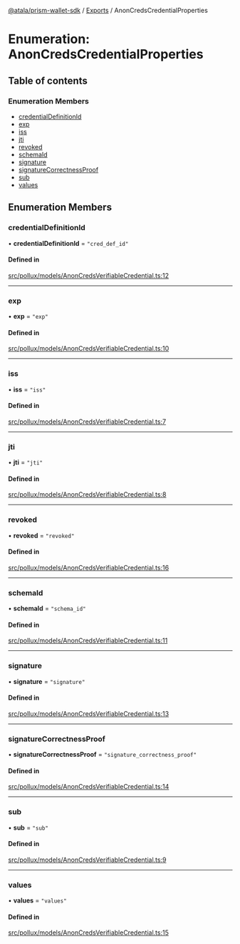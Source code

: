 [@atala/prism-wallet-sdk](../README.md) / [Exports](../modules.md) / AnonCredsCredentialProperties

# Enumeration: AnonCredsCredentialProperties

## Table of contents

### Enumeration Members

- [credentialDefinitionId](AnonCredsCredentialProperties.md#credentialdefinitionid)
- [exp](AnonCredsCredentialProperties.md#exp)
- [iss](AnonCredsCredentialProperties.md#iss)
- [jti](AnonCredsCredentialProperties.md#jti)
- [revoked](AnonCredsCredentialProperties.md#revoked)
- [schemaId](AnonCredsCredentialProperties.md#schemaid)
- [signature](AnonCredsCredentialProperties.md#signature)
- [signatureCorrectnessProof](AnonCredsCredentialProperties.md#signaturecorrectnessproof)
- [sub](AnonCredsCredentialProperties.md#sub)
- [values](AnonCredsCredentialProperties.md#values)

## Enumeration Members

### credentialDefinitionId

• **credentialDefinitionId** = ``"cred_def_id"``

#### Defined in

[src/pollux/models/AnonCredsVerifiableCredential.ts:12](https://github.com/input-output-hk/atala-prism-wallet-sdk-ts/blob/f8f2652/src/pollux/models/AnonCredsVerifiableCredential.ts#L12)

___

### exp

• **exp** = ``"exp"``

#### Defined in

[src/pollux/models/AnonCredsVerifiableCredential.ts:10](https://github.com/input-output-hk/atala-prism-wallet-sdk-ts/blob/f8f2652/src/pollux/models/AnonCredsVerifiableCredential.ts#L10)

___

### iss

• **iss** = ``"iss"``

#### Defined in

[src/pollux/models/AnonCredsVerifiableCredential.ts:7](https://github.com/input-output-hk/atala-prism-wallet-sdk-ts/blob/f8f2652/src/pollux/models/AnonCredsVerifiableCredential.ts#L7)

___

### jti

• **jti** = ``"jti"``

#### Defined in

[src/pollux/models/AnonCredsVerifiableCredential.ts:8](https://github.com/input-output-hk/atala-prism-wallet-sdk-ts/blob/f8f2652/src/pollux/models/AnonCredsVerifiableCredential.ts#L8)

___

### revoked

• **revoked** = ``"revoked"``

#### Defined in

[src/pollux/models/AnonCredsVerifiableCredential.ts:16](https://github.com/input-output-hk/atala-prism-wallet-sdk-ts/blob/f8f2652/src/pollux/models/AnonCredsVerifiableCredential.ts#L16)

___

### schemaId

• **schemaId** = ``"schema_id"``

#### Defined in

[src/pollux/models/AnonCredsVerifiableCredential.ts:11](https://github.com/input-output-hk/atala-prism-wallet-sdk-ts/blob/f8f2652/src/pollux/models/AnonCredsVerifiableCredential.ts#L11)

___

### signature

• **signature** = ``"signature"``

#### Defined in

[src/pollux/models/AnonCredsVerifiableCredential.ts:13](https://github.com/input-output-hk/atala-prism-wallet-sdk-ts/blob/f8f2652/src/pollux/models/AnonCredsVerifiableCredential.ts#L13)

___

### signatureCorrectnessProof

• **signatureCorrectnessProof** = ``"signature_correctness_proof"``

#### Defined in

[src/pollux/models/AnonCredsVerifiableCredential.ts:14](https://github.com/input-output-hk/atala-prism-wallet-sdk-ts/blob/f8f2652/src/pollux/models/AnonCredsVerifiableCredential.ts#L14)

___

### sub

• **sub** = ``"sub"``

#### Defined in

[src/pollux/models/AnonCredsVerifiableCredential.ts:9](https://github.com/input-output-hk/atala-prism-wallet-sdk-ts/blob/f8f2652/src/pollux/models/AnonCredsVerifiableCredential.ts#L9)

___

### values

• **values** = ``"values"``

#### Defined in

[src/pollux/models/AnonCredsVerifiableCredential.ts:15](https://github.com/input-output-hk/atala-prism-wallet-sdk-ts/blob/f8f2652/src/pollux/models/AnonCredsVerifiableCredential.ts#L15)

